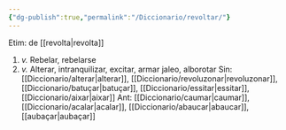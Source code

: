 ```yaml
---
{"dg-publish":true,"permalink":"/Diccionario/revoltar/"}
---
```


Etim: de [[revolta\|revolta]]
1. *v.* Rebelar, rebelarse
2. *v.* Alterar, intranquilizar, excitar, armar jaleo, alborotar
    Sin: [[Diccionario/alterar\|alterar]], [[Diccionario/revoluzonar\|revoluzonar]], [[Diccionario/batuçar\|batuçar]], [[Diccionario/essitar\|essitar]], [[Diccionario/aixar\|aixar]]
    Ant: [[Diccionario/caumar\|caumar]], [[Diccionario/acalar\|acalar]], [[Diccionario/abaucar\|abaucar]], [[aubaçar\|aubaçar]]